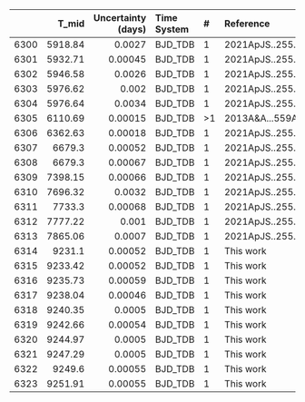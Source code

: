 |      |   T_mid |   Uncertainty (days) | Time System   | #   | Reference           |
|-----:|--------:|---------------------:|:--------------|:----|:--------------------|
| 6300 | 5918.84 |              0.0027  | BJD_TDB       | 1   | 2021ApJS..255...15W |
| 6301 | 5932.71 |              0.00045 | BJD_TDB       | 1   | 2021ApJS..255...15W |
| 6302 | 5946.58 |              0.0026  | BJD_TDB       | 1   | 2021ApJS..255...15W |
| 6303 | 5976.62 |              0.002   | BJD_TDB       | 1   | 2021ApJS..255...15W |
| 6304 | 5976.64 |              0.0034  | BJD_TDB       | 1   | 2021ApJS..255...15W |
| 6305 | 6110.69 |              0.00015 | BJD_TDB       | >1  | 2013A&A...559A..36G |
| 6306 | 6362.63 |              0.00018 | BJD_TDB       | 1   | 2021ApJS..255...15W |
| 6307 | 6679.3  |              0.00052 | BJD_TDB       | 1   | 2021ApJS..255...15W |
| 6308 | 6679.3  |              0.00067 | BJD_TDB       | 1   | 2021ApJS..255...15W |
| 6309 | 7398.15 |              0.00066 | BJD_TDB       | 1   | 2021ApJS..255...15W |
| 6310 | 7696.32 |              0.0032  | BJD_TDB       | 1   | 2021ApJS..255...15W |
| 6311 | 7733.3  |              0.00068 | BJD_TDB       | 1   | 2021ApJS..255...15W |
| 6312 | 7777.22 |              0.001   | BJD_TDB       | 1   | 2021ApJS..255...15W |
| 6313 | 7865.06 |              0.0007  | BJD_TDB       | 1   | 2021ApJS..255...15W |
| 6314 | 9231.1  |              0.00052 | BJD_TDB       | 1   | This work           |
| 6315 | 9233.42 |              0.00052 | BJD_TDB       | 1   | This work           |
| 6316 | 9235.73 |              0.00059 | BJD_TDB       | 1   | This work           |
| 6317 | 9238.04 |              0.00046 | BJD_TDB       | 1   | This work           |
| 6318 | 9240.35 |              0.0005  | BJD_TDB       | 1   | This work           |
| 6319 | 9242.66 |              0.00054 | BJD_TDB       | 1   | This work           |
| 6320 | 9244.97 |              0.0005  | BJD_TDB       | 1   | This work           |
| 6321 | 9247.29 |              0.0005  | BJD_TDB       | 1   | This work           |
| 6322 | 9249.6  |              0.00055 | BJD_TDB       | 1   | This work           |
| 6323 | 9251.91 |              0.00055 | BJD_TDB       | 1   | This work           |